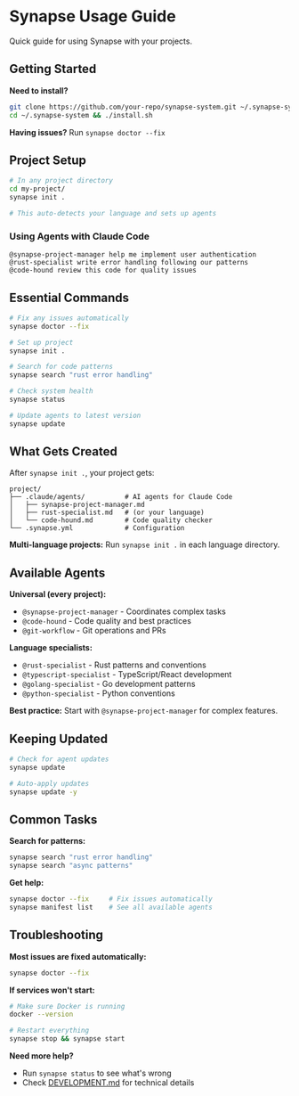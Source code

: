 # Synapse Usage Guide

Quick guide for using Synapse with your projects.

## Getting Started


**Need to install?**
```bash
git clone https://github.com/your-repo/synapse-system.git ~/.synapse-system
cd ~/.synapse-system && ./install.sh
```

**Having issues?** Run `synapse doctor --fix`

## Project Setup

```bash
# In any project directory
cd my-project/
synapse init .

# This auto-detects your language and sets up agents
```

### Using Agents with Claude Code

```
@synapse-project-manager help me implement user authentication
@rust-specialist write error handling following our patterns
@code-hound review this code for quality issues
```

## Essential Commands

```bash
# Fix any issues automatically
synapse doctor --fix

# Set up project
synapse init .

# Search for code patterns
synapse search "rust error handling"

# Check system health
synapse status

# Update agents to latest version
synapse update
```

## What Gets Created

After `synapse init .`, your project gets:

```
project/
├── .claude/agents/          # AI agents for Claude Code
│   ├── synapse-project-manager.md
│   ├── rust-specialist.md   # (or your language)
│   └── code-hound.md        # Code quality checker
└── .synapse.yml             # Configuration
```

**Multi-language projects:** Run `synapse init .` in each language directory.

## Available Agents

**Universal (every project):**
- `@synapse-project-manager` - Coordinates complex tasks
- `@code-hound` - Code quality and best practices
- `@git-workflow` - Git operations and PRs

**Language specialists:**
- `@rust-specialist` - Rust patterns and conventions
- `@typescript-specialist` - TypeScript/React development
- `@golang-specialist` - Go development patterns
- `@python-specialist` - Python conventions

**Best practice:** Start with `@synapse-project-manager` for complex features.

## Keeping Updated

```bash
# Check for agent updates
synapse update

# Auto-apply updates
synapse update -y
```

## Common Tasks

**Search for patterns:**
```bash
synapse search "rust error handling"
synapse search "async patterns"
```

**Get help:**
```bash
synapse doctor --fix     # Fix issues automatically
synapse manifest list    # See all available agents
```

## Troubleshooting

**Most issues are fixed automatically:**
```bash
synapse doctor --fix
```

**If services won't start:**
```bash
# Make sure Docker is running
docker --version

# Restart everything
synapse stop && synapse start
```

**Need more help?**
- Run `synapse status` to see what's wrong
- Check [DEVELOPMENT.md](DEVELOPMENT.md) for technical details
